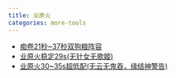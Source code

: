 ```yaml
---
title: 业原火
categories: more-tools
---
```

- [痴卷21秒~37秒双狗粮阵容](https://bbs.nga.cn/read.php?tid=22028748)
- [业原火稳定29s(无针女无歌姬)](https://bbs.nga.cn/read.php?tid=22593784)
- [业原火30~35s超低配(无云无鬼吞，缘结神警告)](https://bbs.nga.cn/read.php?tid=20824688)
